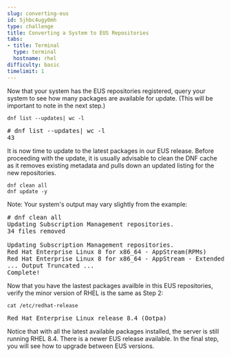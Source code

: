 ```yaml
---
slug: converting-eus
id: 5jhbc4ugy0mh
type: challenge
title: Converting a System to EUS Repositories
tabs:
- title: Terminal
  type: terminal
  hostname: rhel
difficulty: basic
timelimit: 1
---
```

Now that your system has the EUS repositories registered, query your system to see how many packages are available for update. (This will be important to note in the next step.)

```
dnf list --updates| wc -l

```

<pre class=file>
# dnf list --updates| wc -l
43
</pre>

It is now time to update to the latest packages in our EUS release. Before proceeding with the update, it is usually advisable to clean the DNF cache as it removes existing metadata and pulls down an updated listing for the new repositories.

```
dnf clean all
dnf update -y

```

Note: Your system's output may vary slightly from the example:

<pre class=file>
# dnf clean all
Updating Subscription Management repositories.
34 files removed

Updating Subscription Management repositories.
Red Hat Enterprise Linux 8 for x86_64 - AppStream(RPMs)       53 MB/s |  45 MB     00:00
Red Hat Enterprise Linux 8 for x86_64 - AppStream - Extended Update Support (RPMs)
... Output Truncated ...
Complete!
</pre>

Now that you have the lastest packages availble in this EUS repositories, verify the minor version of RHEL is the same as Step 2:

```
cat /etc/redhat-release

```

<pre class=file>
Red Hat Enterprise Linux release 8.4 (Ootpa)
</pre>

Notice that with all the latest available packages installed, the server is still running RHEL 8.4. There is a newer EUS release available. In the final step, you will see how to upgrade between EUS versions.
